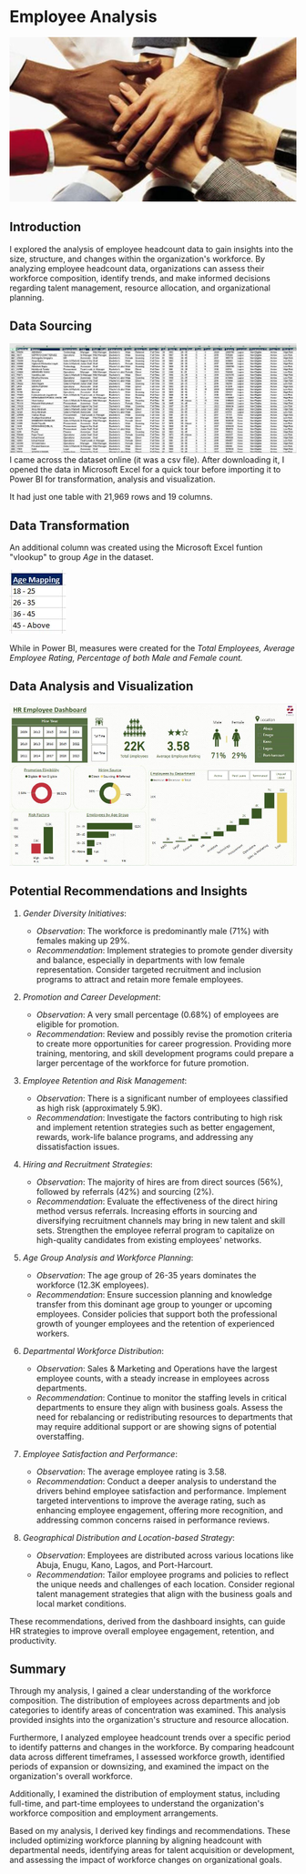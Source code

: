 # Employee Analysis
![](intro1.JPG)

## Introduction
I explored the analysis of employee headcount data to gain insights into the size, structure, and changes within the organization's workforce. By analyzing employee headcount data, organizations can assess their workforce composition, identify trends, and make informed decisions regarding talent management, resource allocation, and organizational planning.

## Data Sourcing
![](Images/dataset.JPG)
I came across the dataset online (it was a csv file). After downloading it, I opened the data in Microsoft Excel for a quick tour before importing it to Power BI for transformation, analysis and visualization.

It had just one table with 21,969 rows and 19 columns.

## Data Transformation
An additional column was created using the Microsoft Excel funtion "vlookup" to group _Age_ in the dataset.

![](Images/age_mapping.JPG) 

While in Power BI, measures were created for the _Total Employees, Average Employee Rating, Percentage of both Male and Female count._ 

## Data Analysis and Visualization
![](Images/dashboard.JPG)

## Potential Recommendations and Insights
1. *Gender Diversity Initiatives*:
   - *Observation*: The workforce is predominantly male (71%) with females making up 29%.
   - *Recommendation*: Implement strategies to promote gender diversity and balance, especially in departments with low female representation. Consider targeted recruitment and inclusion programs to attract and retain more female employees.

2. *Promotion and Career Development*:
   - *Observation*: A very small percentage (0.68%) of employees are eligible for promotion.
   - *Recommendation*: Review and possibly revise the promotion criteria to create more opportunities for career progression. Providing more training, mentoring, and skill development programs could prepare a larger percentage of the workforce for future promotion.

3. *Employee Retention and Risk Management*:
   - *Observation*: There is a significant number of employees classified as high risk (approximately 5.9K).
   - *Recommendation*: Investigate the factors contributing to high risk and implement retention strategies such as better engagement, rewards, work-life balance programs, and addressing any dissatisfaction issues. 

4. *Hiring and Recruitment Strategies*:
   - *Observation*: The majority of hires are from direct sources (56%), followed by referrals (42%) and sourcing (2%).
   - *Recommendation*: Evaluate the effectiveness of the direct hiring method versus referrals. Increasing efforts in sourcing and diversifying recruitment channels may bring in new talent and skill sets. Strengthen the employee referral program to capitalize on high-quality candidates from existing employees' networks.

5. *Age Group Analysis and Workforce Planning*:
   - *Observation*: The age group of 26-35 years dominates the workforce (12.3K employees).
   - *Recommendation*: Ensure succession planning and knowledge transfer from this dominant age group to younger or upcoming employees. Consider policies that support both the professional growth of younger employees and the retention of experienced workers.

6. *Departmental Workforce Distribution*:
   - *Observation*: Sales & Marketing and Operations have the largest employee counts, with a steady increase in employees across departments.
   - *Recommendation*: Continue to monitor the staffing levels in critical departments to ensure they align with business goals. Assess the need for rebalancing or redistributing resources to departments that may require additional support or are showing signs of potential overstaffing.

7. *Employee Satisfaction and Performance*:
   - *Observation*: The average employee rating is 3.58.
   - *Recommendation*: Conduct a deeper analysis to understand the drivers behind employee satisfaction and performance. Implement targeted interventions to improve the average rating, such as enhancing employee engagement, offering more recognition, and addressing common concerns raised in performance reviews.

8. *Geographical Distribution and Location-based Strategy*:
   - *Observation*: Employees are distributed across various locations like Abuja, Enugu, Kano, Lagos, and Port-Harcourt.
   - *Recommendation*: Tailor employee programs and policies to reflect the unique needs and challenges of each location. Consider regional talent management strategies that align with the business goals and local market conditions.

These recommendations, derived from the dashboard insights, can guide HR strategies to improve overall employee engagement, retention, and productivity.

## Summary
Through my analysis, I gained a clear understanding of the workforce composition. The distribution of employees across departments and job categories to identify areas of concentration was examined. This analysis provided insights into the organization's structure and resource allocation.

Furthermore, I analyzed employee headcount trends over a specific period to identify patterns and changes in the workforce. By comparing headcount data across different timeframes, I assessed workforce growth, identified periods of expansion or downsizing, and examined the impact on the organization's overall workforce.

Additionally, I examined the distribution of employment status, including full-time, and part-time employees to understand the organization's workforce composition and employment arrangements.

Based on my analysis, I derived key findings and recommendations. These included optimizing workforce planning by aligning headcount with departmental needs, identifying areas for talent acquisition or development, and assessing the impact of workforce changes on organizational goals.

